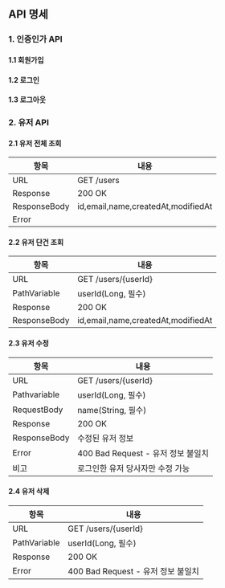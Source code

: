 ## API 명세
### 1. 인증인가 API
#### 1.1 회원가입
#### 1.2 로그인
#### 1.3 로그아웃

### 2. 유저 API
#### 2.1 유저 전체 조회
| 항목 | 내용 | 
|-------|-------|
| URL  | GET /users  |
| Response   | 200 OK  |
| ResponseBody| id,email,name,createdAt,modifiedAt|
| Error | |

#### 2.2 유저 단건 조회
| 항목 | 내용 |
|-------|-------|
| URL  | GET /users/{userId}  |
| PathVariable| userId(Long, 필수)|
| Response   | 200 OK  |
| ResponseBody| id,email,name,createdAt,modifiedAt|


#### 2.3 유저 수정
| 항목 | 내용 |
|-------|-------|
| URL  | GET /users/{userId}  |
| Pathvariable| userId(Long, 필수)|
| RequestBody| name(String, 필수)|
| Response   | 200 OK  |
| ResponseBody| 수정된 유저 정보|
| Error | 400 Bad Request - 유저 정보 불일치 |
| 비고 | 로그인한 유저 당사자만 수정 가능 |

#### 2.4 유저 삭제
| 항목 | 내용 |
|-------|-------|
| URL  | GET /users/{userId}  |
| PathVariable| userId(Long, 필수)|
| Response   | 200 OK  |
| Error| 400 Bad Request - 유저 정보 불일치 |
